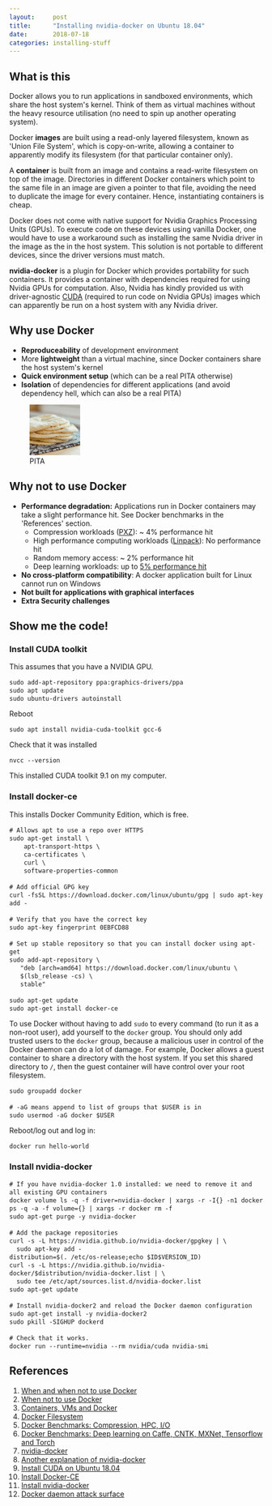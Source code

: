 ```yaml
---
layout:		post
title: 		"Installing nvidia-docker on Ubuntu 18.04"
date: 		2018-07-18
categories:	installing-stuff
---
```


## What is this
Docker allows you to run applications in sandboxed environments, which share the host system's kernel. Think of them as virtual machines without the heavy resource utilisation (no need to spin up another operating system).

Docker <b>images</b> are built using a read-only layered filesystem, known as 'Union File System', which is copy-on-write, allowing a container to apparently modify its filesystem (for that particular container only). 

A <b>container</b> is built from an image and contains a read-write filesystem on top of the image. Directories in different Docker containers which point to the same file in an image are given a pointer to that file, avoiding the need to duplicate the image for every container. Hence, instantiating containers is cheap. 

Docker does not come with native support for Nvidia Graphics Processing Units (GPUs). To execute code on these devices using vanilla Docker, one would have to use a workaround such as installing the same Nvidia driver in the image as the in the host system. This solution is not portable to different devices, since the driver versions must match.

<b>nvidia-docker</b> is a plugin for Docker which provides portability for such containers. It provides a container with dependencies required for using Nvidia GPUs for computation. Also, Nvidia has kindly provided us with driver-agnostic <a href="https://en.wikipedia.org/wiki/CUDA">CUDA</a> (required to run code on Nvidia GPUs) images which can apparently be run on a host system with any Nvidia driver. 

## Why use Docker
* <b>Reproduceability</b> of development environment
* More <b>lightweight</b> than a virtual machine, since Docker containers share the host system's kernel
* <b>Quick environment setup</b> (which can be a real PITA otherwise)
* <b>Isolation</b> of dependencies for different applications (and avoid dependency hell, which can also be a real PITA)

<figure>
  <img src="/assets/pita.jpeg" alt="my alt text" height="100px" width="100px" />
  <figcaption>PITA</figcaption>
</figure>

## Why not to use Docker
* <b>Performance degradation:</b> Applications run in Docker containers may take a slight performance hit. See Docker benchmarks in the 'References' section. 
  * Compression workloads (<a href="https://jnovy.fedorapeople.org/pxz/">PXZ</a>): ~ 4% performance hit
  * High performance computing workloads (<a href="https://en.wikipedia.org/wiki/LINPACK_benchmarks">Linpack</a>): No performance hit
  * Random memory access: ~ 2% performance hit
  * Deep learning workloads: up to <a href="https://arxiv.org/pdf/1711.03386.pdf">5% performance hit</a>
* <b>No cross-platform compatibility</b>: A docker application built for Linux cannot run on Windows
* <b>Not built for applications with graphical interfaces</b>
* <b>Extra Security challenges</b>

## Show me the code!
### Install CUDA toolkit
This assumes that you have a NVIDIA GPU.
~~~ shell
sudo add-apt-repository ppa:graphics-drivers/ppa
sudo apt update
sudo ubuntu-drivers autoinstall
~~~

Reboot
~~~ shell
sudo apt install nvidia-cuda-toolkit gcc-6
~~~

Check that it was installed
~~~ shell
nvcc --version
~~~

This installed CUDA toolkit 9.1 on my computer. 

### Install docker-ce
This installs Docker Community Edition, which is free.

~~~ shell
# Allows apt to use a repo over HTTPS
sudo apt-get install \
    apt-transport-https \
    ca-certificates \
    curl \
    software-properties-common

# Add official GPG key
curl -fsSL https://download.docker.com/linux/ubuntu/gpg | sudo apt-key add -

# Verify that you have the correct key
sudo apt-key fingerprint 0EBFCD88

# Set up stable repository so that you can install docker using apt-get
sudo add-apt-repository \
   "deb [arch=amd64] https://download.docker.com/linux/ubuntu \
   $(lsb_release -cs) \
   stable"

sudo apt-get update
sudo apt-get install docker-ce
~~~

To use Docker without having to add `sudo` to every command (to run it as a non-root user), add yourself to the `docker` group. You should only add trusted users to the `docker` group, because a malicious user in control of the Docker daemon can do a lot of damage. For example, Docker allows a guest container to share a directory with the host system. If you set this shared directory to `/`, then the guest container will have control over your root filesystem.

~~~ shell
sudo groupadd docker

# -aG means append to list of groups that $USER is in
sudo usermod -aG docker $USER
~~~

Reboot/log out and log in:
~~~ shell
docker run hello-world
~~~

### Install nvidia-docker
~~~ shell
# If you have nvidia-docker 1.0 installed: we need to remove it and all existing GPU containers
docker volume ls -q -f driver=nvidia-docker | xargs -r -I{} -n1 docker ps -q -a -f volume={} | xargs -r docker rm -f
sudo apt-get purge -y nvidia-docker

# Add the package repositories
curl -s -L https://nvidia.github.io/nvidia-docker/gpgkey | \
  sudo apt-key add -
distribution=$(. /etc/os-release;echo $ID$VERSION_ID)
curl -s -L https://nvidia.github.io/nvidia-docker/$distribution/nvidia-docker.list | \
  sudo tee /etc/apt/sources.list.d/nvidia-docker.list
sudo apt-get update

# Install nvidia-docker2 and reload the Docker daemon configuration
sudo apt-get install -y nvidia-docker2
sudo pkill -SIGHUP dockerd

# Check that it works. 
docker run --runtime=nvidia --rm nvidia/cuda nvidia-smi
~~~




## References
1. <a href="https://www.linode.com/docs/applications/containers/when-and-why-to-use-docker/">When and when not to use Docker</a>
2. <a href="http://www.channelfutures.com/open-source/when-not-use-docker-understanding-limitations-containers"> When not to use Docker</a>
3. <a href="https://medium.freecodecamp.org/a-beginner-friendly-introduction-to-containers-vms-and-docker-79a9e3e119b">Containers, VMs and Docker</a>
4. <a href="https://medium.com/@nagarwal/docker-containers-filesystem-demystified-b6ed8112a04a">Docker Filesystem</a>
5. <a href="http://domino.research.ibm.com/library/cyberdig.nsf/papers/0929052195DD819C85257D2300681E7B/$File/rc25482.pdf">Docker Benchmarks: Compression, HPC, I/O</a>
6. <a href="https://arxiv.org/pdf/1711.03386.pdf">Docker Benchmarks: Deep learning on Caffe, CNTK, MXNet, Tensorflow and Torch</a>
7. <a href="https://devblogs.nvidia.com/nvidia-docker-gpu-server-application-deployment-made-easy/">nvidia-docker</a>
8. <a href="https://thenewstack.io/primer-nvidia-docker-containers-meet-gpus/">Another explanation of nvidia-docker</a>
9. <a href="https://askubuntu.com/questions/1028830/how-do-i-install-cuda-on-ubuntu-18-04">Install CUDA on Ubuntu 18.04</a>
10. <a href="https://docs.docker.com/install/linux/docker-ce/ubuntu/#install-docker-ce-1">Install Docker-CE</a>
11. <a href="https://github.com/NVIDIA/nvidia-docker">Install nvidia-docker</a>
12. <a href="https://docs.docker.com/engine/security/security/#docker-daemon-attack-surface">Docker daemon attack surface</a> 
